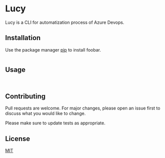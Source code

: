 # Lucy

Lucy is a CLI  for automatization process of Azure Devops.

## Installation

Use the package manager [pip](https://pip.pypa.io/en/stable/) to install foobar.

```bash

```

## Usage

```python



```

## Contributing

Pull requests are welcome. For major changes, please open an issue first
to discuss what you would like to change.

Please make sure to update tests as appropriate.

## License

[MIT](https://choosealicense.com/licenses/mit/)